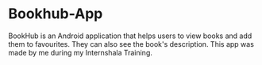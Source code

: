 # Bookhub-App
BookHub is an Android application that helps users to view books and add them to favourites. They can also see the book's description. This app was made by me during my Internshala Training.

